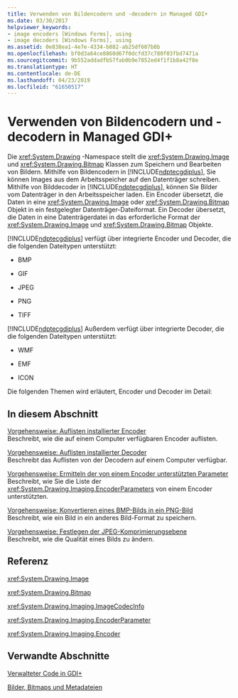 ```yaml
---
title: Verwenden von Bildencodern und -decodern in Managed GDI+
ms.date: 03/30/2017
helpviewer_keywords:
- image encoders [Windows Forms], using
- image decoders [Windows Forms], using
ms.assetid: 0e838ea1-4e7e-4334-b882-ab25df607b8b
ms.openlocfilehash: bf0d3a64ce8860d67f0dcfd37c780f03fbd7471a
ms.sourcegitcommit: 9b552addadfb57fab0b9e7852ed4f1f1b8a42f8e
ms.translationtype: HT
ms.contentlocale: de-DE
ms.lasthandoff: 04/23/2019
ms.locfileid: "61650517"
---
```

# <a name="using-image-encoders-and-decoders-in-managed-gdi"></a>Verwenden von Bildencodern und -decodern in Managed GDI+
Die <xref:System.Drawing> -Namespace stellt die <xref:System.Drawing.Image> und <xref:System.Drawing.Bitmap> Klassen zum Speichern und Bearbeiten von Bildern. Mithilfe von Bildencodern in [!INCLUDE[ndptecgdiplus](../../../../includes/ndptecgdiplus-md.md)], Sie können Images aus dem Arbeitsspeicher auf den Datenträger schreiben. Mithilfe von Bilddecoder in [!INCLUDE[ndptecgdiplus](../../../../includes/ndptecgdiplus-md.md)], können Sie Bilder vom Datenträger in den Arbeitsspeicher laden. Ein Encoder übersetzt, die Daten in eine <xref:System.Drawing.Image> oder <xref:System.Drawing.Bitmap> Objekt in ein festgelegter Datenträger-Dateiformat. Ein Decoder übersetzt, die Daten in eine Datenträgerdatei in das erforderliche Format der <xref:System.Drawing.Image> und <xref:System.Drawing.Bitmap> Objekte.  
  
 [!INCLUDE[ndptecgdiplus](../../../../includes/ndptecgdiplus-md.md)] verfügt über integrierte Encoder und Decoder, die die folgenden Dateitypen unterstützt:  
  
- BMP  
  
- GIF  
  
- JPEG  
  
- PNG  
  
- TIFF  
  
 [!INCLUDE[ndptecgdiplus](../../../../includes/ndptecgdiplus-md.md)] Außerdem verfügt über integrierte Decoder, die die folgenden Dateitypen unterstützt:  
  
- WMF  
  
- EMF  
  
- ICON  
  
 Die folgenden Themen wird erläutert, Encoder und Decoder im Detail:  
  
## <a name="in-this-section"></a>In diesem Abschnitt  
 [Vorgehensweise: Auflisten installierter Encoder](how-to-list-installed-encoders.md)  
 Beschreibt, wie die auf einem Computer verfügbaren Encoder auflisten.  
  
 [Vorgehensweise: Auflisten installierter Decoder](how-to-list-installed-decoders.md)  
 Beschreibt das Auflisten von der Decodern auf einem Computer verfügbar.  
  
 [Vorgehensweise: Ermitteln der von einem Encoder unterstützten Parameter](how-to-determine-the-parameters-supported-by-an-encoder.md)  
 Beschreibt, wie Sie die Liste der <xref:System.Drawing.Imaging.EncoderParameters> von einem Encoder unterstützten.  
  
 [Vorgehensweise: Konvertieren eines BMP-Bilds in ein PNG-Bild](how-to-convert-a-bmp-image-to-a-png-image.md)  
 Beschreibt, wie ein Bild in ein anderes Bild-Format zu speichern.  
  
 [Vorgehensweise: Festlegen der JPEG-Komprimierungsebene](how-to-set-jpeg-compression-level.md)  
 Beschreibt, wie die Qualität eines Bilds zu ändern.  
  
## <a name="reference"></a>Referenz  
 <xref:System.Drawing.Image>  
  
 <xref:System.Drawing.Bitmap>  
  
 <xref:System.Drawing.Imaging.ImageCodecInfo>  
  
 <xref:System.Drawing.Imaging.EncoderParameter>  
  
 <xref:System.Drawing.Imaging.Encoder>  
  
## <a name="related-sections"></a>Verwandte Abschnitte  
 [Verwalteter Code in GDI+](about-gdi-managed-code.md)  
  
 [Bilder, Bitmaps und Metadateien](images-bitmaps-and-metafiles.md)
